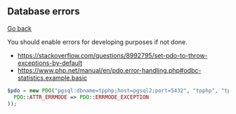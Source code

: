 ## Database errors

[Go back](..)

You should enable errors for developing purposes if not done.

* <https://stackoverflow.com/questions/8992795/set-pdo-to-throw-exceptions-by-default>
* <https://www.php.net/manual/en/pdo.error-handling.php#odbc-statistics.example.basic>

```php
$pdo = new PDO("pgsql:dbname=tpphp;host=pgsql2;port=5432", "tpphp", "tpphp", array(
  PDO::ATTR_ERRMODE => PDO::ERRMODE_EXCEPTION
));
```